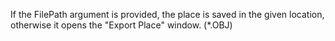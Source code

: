If the FilePath argument is provided, the place is saved in the given location, otherwise it opens the "Export Place" window. (*.OBJ)